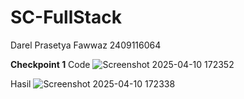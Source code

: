# SC-FullStack
Darel Prasetya Fawwaz
2409116064

**Checkpoint 1**
Code
![Screenshot 2025-04-10 172352](https://github.com/user-attachments/assets/7d5602cb-1a94-4330-8479-bfad1ec3a554)

Hasil
![Screenshot 2025-04-10 172338](https://github.com/user-attachments/assets/49810d4d-6969-4de7-8468-a6c38e7da83c)
